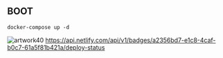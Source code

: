 ## BOOT

```
docker-compose up -d
```

![artwork40](https://github.com/VitorCarvalho67/Boot/assets/102667323/dd1fc8b6-12ac-4b2a-8e20-52145bfac526)
https://api.netlify.com/api/v1/badges/a2356bd7-e1c8-4caf-b0c7-61a5f81b421a/deploy-status
